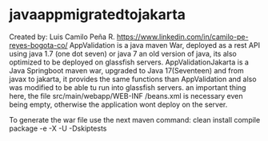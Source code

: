 # javaappmigratedtojakarta
Created by: Luis Camilo Peña R.
https://www.linkedin.com/in/camilo-pe-reyes-bogota-co/
AppValidation is a java maven War, deployed as a rest API using java 1.7 (one dot seven) or java 7 an old version of java, its also optimized to be deployed on glassfish servers.
AppValidationJakarta is a Java Springboot maven war, upgraded to Java 17(Seventeen) and from javax to jakarta, it provides the same functions than AppValidation and also was modified to be able tu run into glassfish servers. an important thing here, the file src/main/webapp/WEB-INF
/beans.xml is necessary even being empty, otherwise the application wont deploy on the server.

To generate the war file use the next maven command: clean install compile package -e -X -U -Dskiptests
